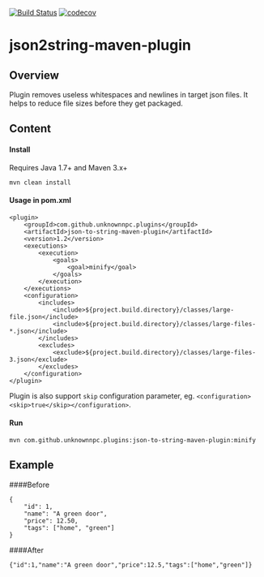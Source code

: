 [![Build Status](https://travis-ci.org/UnknownNPC/json-to-string-maven-plugin.svg?branch=master)](https://travis-ci.org/UnknownNPC/json-to-string-maven-plugin)
[![codecov](https://codecov.io/gh/UnknownNPC/json-to-string-maven-plugin/branch/master/graph/badge.svg)](https://codecov.io/gh/UnknownNPC/json-to-string-maven-plugin)

json2string-maven-plugin
=====================

## Overview
Plugin removes useless whitespaces and newlines in target json files. 
It helps to reduce file sizes before they get packaged.

## Content
 
#### Install  
Requires Java 1.7+ and Maven 3.x+
```
mvn clean install
```

#### Usage in pom.xml
```
<plugin>
	<groupId>com.github.unknownnpc.plugins</groupId>
	<artifactId>json-to-string-maven-plugin</artifactId>
	<version>1.2</version>
	<executions>
		<execution>
			<goals>
				<goal>minify</goal>
			</goals>
		</execution>
	</executions>
	<configuration>
		<includes>
			<include>${project.build.directory}/classes/large-file.json</include>
			<include>${project.build.directory}/classes/large-files-*.json</include>
		</includes>
		<excludes>
			<exclude>${project.build.directory}/classes/large-files-3.json</exclude>
		</excludes>
	</configuration>
</plugin>
```

Plugin is also support `skip` configuration parameter, eg. `<configuration><skip>true</skip></configuration>`. 

#### Run
```
mvn com.github.unknownnpc.plugins:json-to-string-maven-plugin:minify
```
## Example

####Before
```
{
    "id": 1,
    "name": "A green door",
    "price": 12.50,
    "tags": ["home", "green"]
}
```
####After
```
{"id":1,"name":"A green door","price":12.5,"tags":["home","green"]}
```
